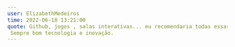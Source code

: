 ```yaml
---
user: ElizabethMedeiros
time: 2022-06-18 13:21:00
quote: Github, jogos , salas interativas... eu recomendaria todas essas atraçoes... Fotos, tudo muito importante e usual... adorooooo
 Sempre bom tecnologia e inovação.
---
```


 
